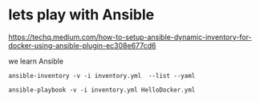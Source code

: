 
# lets play with Ansible

https://techq.medium.com/how-to-setup-ansible-dynamic-inventory-for-docker-using-ansible-plugin-ec308e677cd6

we learn Ansible 

```
ansible-inventory -v -i inventory.yml  --list --yaml

ansible-playbook -v -i inventory.yml HelloDocker.yml
```




